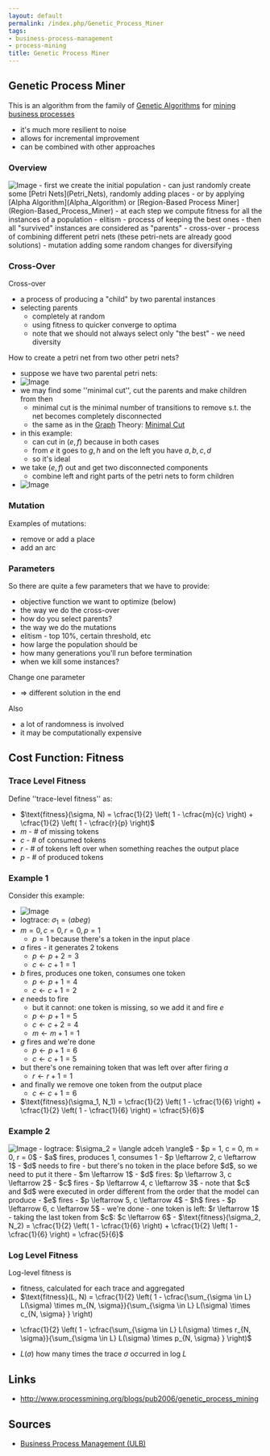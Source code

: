 ```yaml
---
layout: default
permalink: /index.php/Genetic_Process_Miner
tags:
- business-process-management
- process-mining
title: Genetic Process Miner
---
```

## Genetic Process Miner
This is an algorithm from the family of [Genetic Algorithms](Genetic_Algorithms) for [mining business processes](Process_Mining)
- it's much more resilient to noise 
- allows for incremental improvement 
- can be combined with other approaches 


### Overview
<img src="https://raw.github.com/alexeygrigorev/wiki-figures/master/ulb/bpm/pm/gm-overview.png" alt="Image">
- first we create the initial population
  - can just randomly create some [Petri Nets](Petri_Nets), randomly adding places 
  - or by applying [Alpha Algorithm](Alpha_Algorithm) or [Region-Based Process Miner](Region-Based_Process_Miner)
- at each step we compute fitness for all the instances of a population
- elitism - process of keeping the best ones
- then all "survived" instances are considered as "parents"
  - cross-over - process of combining different petri nets (these petri-nets are already good solutions)
  - mutation adding some random changes for diversifying


### Cross-Over
Cross-over
- a process of producing a "child" by two parental instances 
- selecting parents
  - completely at random
  - using fitness to quicker converge to optima
  - note that we should not always select only "the best" - we need diversity


How to create a petri net from two other petri nets?
- suppose we have two parental petri nets:
- <img src="https://raw.github.com/alexeygrigorev/wiki-figures/master/ulb/bpm/pm/gm-crossover-p.png" alt="Image">
- we may find some ''minimal cut'', cut the parents and make children from then 
  - minimal cut is the minimal number of transitions to remove s.t. the net becomes completely disconnected 
  - the same as in the [Graph](Graph) Theory: [Minimal Cut](Minimal_Cut)
- in this example: 
  - can cut in $(e, f)$ because in both cases 
  - from $e$ it goes to $g,h$  and on the left you have $a,b,c,d$ 
  - so it's ideal 
- we take $(e, f)$ out and get two disconnected components 
  - combine left and right parts of the petri nets to form children 
- <img src="https://raw.github.com/alexeygrigorev/wiki-figures/master/ulb/bpm/pm/gm-crossover-c.png" alt="Image">


### Mutation
Examples of mutations:
- remove or add a place
- add an arc


### Parameters
So there are quite a few parameters that we have to provide:
- objective function we want to optimize (below)
- the way we do the cross-over
- how do you select parents?
- the way we do the mutations
- elitism - top 10%, certain threshold, etc
- how large the population should be
- how many generations you'll run before termination
- when we kill some instances?


Change one parameter
- $\Rightarrow$ different solution in the end

Also 
- a lot of randomness is involved 
- it may be computationally expensive



## Cost Function: Fitness
### Trace Level Fitness
Define ''trace-level fitness'' as: 
- $\text{fitness}(\sigma, N) = \cfrac{1}{2} \left( 1 - \cfrac{m}{c} \right) + \cfrac{1}{2} \left( 1 - \cfrac{r}{p} \right)$
- $m$ - # of missing tokens
- $c$ - # of consumed tokens
- $r$ - # of tokens left over when something reaches the output place
- $p$ - # of produced tokens


### Example 1
Consider this example:
- <img src="https://raw.github.com/alexeygrigorev/wiki-figures/master/ulb/bpm/pm/gm-fit-ex1.png" alt="Image">
- logtrace: $\sigma_1 = \langle abeg \rangle$
- $m = 0, c = 0, r = 0, p = 1$ 
  - $p = 1$ because there's a token in the input place
- $a$ fires - it generates 2 tokens 
  - $p \leftarrow p + 2 = 3$
  - $c \leftarrow c + 1 = 1$
- $b$ fires, produces one token, consumes one token
  - $p \leftarrow p + 1 = 4$
  - $c \leftarrow c + 1 = 2$
- $e$ needs to fire
  - but it cannot: one token is missing, so we add it and fire $e$
  - $p \leftarrow p + 1 = 5$
  - $c \leftarrow c + 2 = 4$
  - $m \leftarrow m + 1 = 1$
- $g$ fires and we're done
  - $p \leftarrow p + 1 = 6$
  - $c \leftarrow c + 1 = 5$
- but there's one remaining token that was left over after firing $a$ 
  - $r \leftarrow r + 1 = 1$
- and finally we remove one token from the output place
  - $c \leftarrow c + 1 = 6$
- $\text{fitness}(\sigma_1, N_1) = \cfrac{1}{2} \left( 1 - \cfrac{1}{6} \right) + \cfrac{1}{2} \left( 1 - \cfrac{1}{6} \right) = \cfrac{5}{6}$


### Example 2
<img src="https://raw.github.com/alexeygrigorev/wiki-figures/master/ulb/bpm/pm/gm-fit-ex2.png" alt="Image">
- logtrace: $\sigma_2 = \langle adceh \rangle$
- $p = 1, c = 0, m = 0, r = 0$
- $a$ fires, produces 1, consumes 1
  - $p \leftarrow 2, c \leftarrow 1$
- $d$ needs to fire
  - but there's no token in the place before $d$, so we need to put it there
  - $m \leftarrow 1$
  - $d$ fires: $p \leftarrow 3, c \leftarrow 2$
- $c$ fires
  - $p \leftarrow 4, c \leftarrow 3$
  - note that $c$ and $d$ were executed in order different from the order that the model can produce
- $e$ fires 
  - $p \leftarrow 5, c \leftarrow 4$
- $h$ fires
  - $p \leftarrow 6, c \leftarrow 5$
- we're done
  - one token is left: $r \leftarrow 1$
  - taking the last token from $c$: $c \leftarrow 6$
- $\text{fitness}(\sigma_2, N_2) = \cfrac{1}{2} \left( 1 - \cfrac{1}{6} \right) + \cfrac{1}{2} \left( 1 - \cfrac{1}{6} \right) = \cfrac{5}{6}$


### Log Level Fitness
Log-level fitness is 
- fitness, calculated for each trace and aggregated 
- $\text{fitness}(L, N) = \cfrac{1}{2} \left( 1 - \cfrac{\sum_{\sigma \in L} L(\sigma) \times m_{N, \sigma}}{\sum_{\sigma \in L} L(\sigma) \times c_{N, \sigma} } \right)
+ \cfrac{1}{2} \left( 1 - \cfrac{\sum_{\sigma \in L} L(\sigma) \times r_{N, \sigma}}{\sum_{\sigma \in L} L(\sigma) \times p_{N, \sigma} } \right)$
- $L(\sigma)$ how many times the trace $\sigma$ occurred in log $L$



## Links
- http://www.processmining.org/blogs/pub2006/genetic_process_mining

## Sources
- [Business Process Management (ULB)](Business_Process_Management_(ULB))
